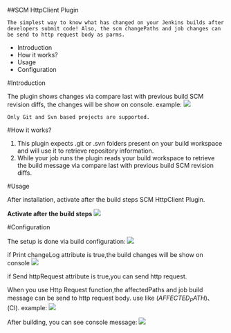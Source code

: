 ##SCM HttpClient Plugin

    The simplest way to know what has changed on your Jenkins builds after developers submit code! Also, the scm changePaths and job changes can be send to http request body as parms. 

  * Introduction
  * How it works?
  * Usage 
  * Configuration
 

#Introduction

The plugin shows changes via compare last with previous build SCM revision diffs, the changes will be show on console. example:
![](https://i.imgur.com/c8sUYbO.png)

    Only Git and Svn based projects are supported.


#How it works?
  1. This plugin expects .git or .svn folders present on your build workspace and will use it to retrieve repository information.
  2. While your job runs the plugin reads your build workspace to retrieve the  build message via compare last with previous build SCM revision diffs.

#Usage

After installation, activate after the build steps SCM HttpClient Plugin. 

**Activate after the build steps**
![](https://i.imgur.com/GTICbtL.png)

#Configuration

The setup is done via build configuration:
![](https://i.imgur.com/ya9cwrW.png)

if Print changeLog attribute is true,the build changes will be show on console
![](https://i.imgur.com/eZBXF1P.png)

if Send httpRequest attribute is true,you can send http request.

When you use Http Request function,the affectedPaths and job build message can be send to http request body. use like  $(AFFECTED_PATH)、$(CI).  example:
![](https://i.imgur.com/Oj82ZlH.png)

After building, you can see console message:
![](https://i.imgur.com/sPjADov.png)





